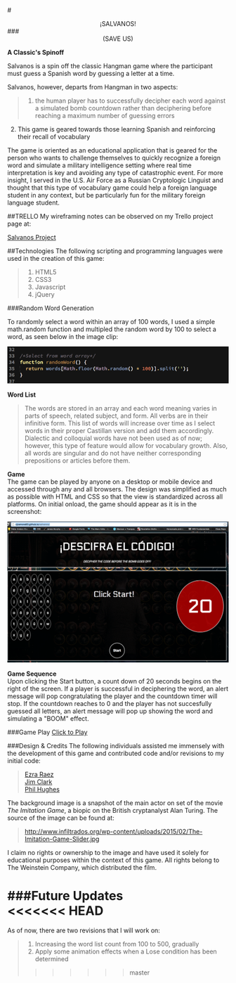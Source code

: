 #<center> ¡SALVANOS!</center>
###<center>(SAVE US)</center>

**A Classic's Spinoff**

Salvanos is a spin off the classic Hangman game where the participant must guess a Spanish word by guessing a letter at a time.

Salvanos, however, departs from Hangman in two aspects:  
   
>1. the human player has to successfully decipher each word against a simulated bomb countdown rather than deciphering before reaching a maximum number of guessing errors   
2. This game is geared towards those learning Spanish and reinforcing their recall of vocabulary  

The game is oriented as an educational application that is geared for the person who wants to challenge themselves to quickly recognize a foreign word and simulate a military intelligence setting where real time interpretation is key and avoiding any type of catastrophic event.  For more insight, I served in the U.S. Air Force as a Russian Cryptologic Linguist and thought that this type of vocabulary game could help a foreign language student in any context, but be particularly fun for the military foreign language student.

##TRELLO
My wireframing notes can be observed on my Trello project page at:

 [Salvanos Project](https://trello.com/b/xaWMPggW/salvanos)

##Technologies
The following scripting and programming languages were used in the creation of this game:  
>1. HTML5
>2. CSS3
>3. Javascript
>4. jQuery

###Random Word Generation 

To randomly select a word within an array of 100 words, I used a simple math.random function and multipled the random word by 100 to select a word, as seen below in the image clip:  


![](images/randomwordfunction_clip.png)

**Word List**  
>The words are stored in an array and each word meaning varies in parts of speech, related subject, and form.  All verbs are in their infinitive form.  This list of words will increase over time as I select words in their proper Castillan version and add them accordingly.  Dialectic and colloquial words have not been used as of now; however, this type of feature would allow for vocabulary growth.  Also, all words are singular and do not have neither corresponding prepositions or articles before them.

**Game**  
The game can be played by anyone on a desktop or mobile device and accessed through any and all browsers.  The design was simplified as much as possible with HTML and CSS so that the view is standardized across all platforms.  On initial onload, the game should appear as it is in the screenshot:  

  ![Screenshot](images/onloadgame_screenshot.png)

**Game Sequence**   
Upon clicking the Start button, a count down of 20 seconds begins on the right of the screen.  If a player is successful in deciphering the word, an alert message will pop congratulating the player and the countdown timer will stop.  If the countdown reaches to 0 and the player has not succesfully guessed all letters, an alert message will pop up showing the word and simulating a "BOOM" effect.

###Game Play
 [Click to Play](http://http://cjzamora83.github.io/salvanos//)

###Design & Credits
The following individuals assisted me immensely with the development of this game and contributed code and/or revisions to my initial code:
>[Ezra Raez](https://github.com/EARnagram)        
>[Jim Clark](https://github.com/jim-clark)  
>[Phil Hughes](https://github.com/h4w5)  

The background image is a snapshot of the main actor on set of the movie _The Imitation Game_, a biopic on the British cryptanalyst Alan Turing.  The source of the image can be found at:  

>http://www.infiltrados.org/wp-content/uploads/2015/02/The-Imitation-Game-Slider.jpg

I claim no rights or ownership to the image and have used it solely for educational purposes within the context of this game.  All rights belong to The Weinstein Company, which distributed the film.


###Future Updates  
<<<<<<< HEAD
=======
As of now, there are two revisions that I will work on:  
>1. Increasing the word list count from 100 to 500, gradually
>2. Apply some animation effects when a Lose condition has been determined
>>>>>>> master
